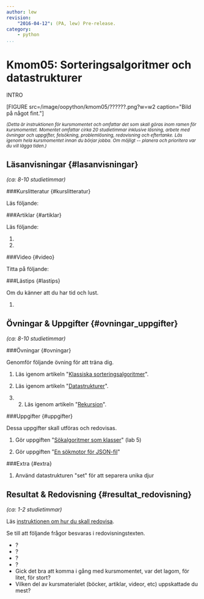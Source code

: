 ```yaml
---
author: lew
revision:
    "2016-04-12": (PA, lew) Pre-release.
category:
    - python
...
```

Kmom05: Sorteringsalgoritmer och datastrukturer
====================================

INTRO

<!--more-->

[FIGURE src=/image/oopython/kmom05/??????.png?w=w2 caption="Bild på något fint."]


<!-- Flytta nedan text till eget dokumet/vy/block -->

<small>*(Detta är instruktionen för kursmomentet och omfattar det som skall göras inom ramen för kursmomentet. Momentet omfattar cirka 20 studietimmar inklusive läsning, arbete med övningar och uppgifter, felsökning, problemlösning, redovisning och eftertanke. Läs igenom hela kursmomentet innan du börjar jobba. Om möjligt -- planera och prioritera var du vill lägga tiden.)*</small>



Läsanvisningar  {#lasanvisningar}
---------------------------------

*(ca: 8-10 studietimmar)*


###Kurslitteratur  {#kurslitteratur}

Läs följande:



###Artiklar {#artiklar}

Läs följande:

1.

2.



###Video  {#video}

Titta på följande:



###Lästips {#lastips}

Om du känner att du har tid och lust.

1.



Övningar & Uppgifter  {#ovningar_uppgifter}
-------------------------------------------

*(ca: 8-10 studietimmar)*



###Övningar {#ovningar}

Genomför följande övning för att träna dig.

1. Läs igenom artikeln "[Klassiska sorteringsalgoritmer](kunskap/sorteringsalgoritmer)".

2. Läs igenom artikeln "[Datastrukturer](kunskap/datastrukturer)".  

3. 2. Läs igenom artikeln "[Rekursion](kunskap/rekursion)".



###Uppgifter {#uppgifter}

Dessa uppgifter skall utföras och redovisas.

1. Gör uppgiften "[Sökalgoritmer som klasser](uppgift/lab5)" (lab 5)

2. Gör uppgiften "[En sökmotor för JSON-fil](uppgift/sokmotor-for-json-fil)"



###Extra {#extra}

1. Använd datastrukturen "set" för att separera unika djur



Resultat & Redovisning  {#resultat_redovisning}
-----------------------------------------------

*(ca: 1-2 studietimmar)*

Läs [instruktionen om hur du skall redovisa](oopython/redovisa).

Se till att följande frågor besvaras i redovisningstexten.

* ?
* ?
* ?
* ?
* Gick det bra att komma i gång med kursmomentet, var det lagom, för litet, för stort?
* Vilken del av kursmaterialet (böcker, artiklar, videor, etc) uppskattade du mest?
